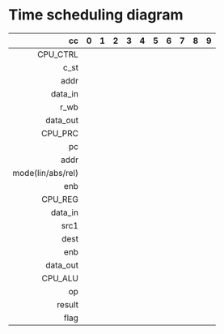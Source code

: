 Time scheduling diagram
=======================

| cc                | 0     | 1     | 2     | 3     | 4     | 5     | 6     | 7     | 8     | 9     |
|------------------:|:-----:|:-----:|:-----:|:-----:|:-----:|:-----:|:-----:|:-----:|:-----:|:-----:|
| CPU_CTRL          |       |       |       |       |       |       |       |       |       |       |
| c_st              |       |       |       |       |       |       |       |       |       |       |
| addr              |       |       |       |       |       |       |       |       |       |       |
| data_in           |       |       |       |       |       |       |       |       |       |       |
| r_wb              |       |       |       |       |       |       |       |       |       |       |
| data_out          |       |       |       |       |       |       |       |       |       |       |
| CPU_PRC           |       |       |       |       |       |       |       |       |       |       |
| pc                |       |       |       |       |       |       |       |       |       |       |
| addr              |       |       |       |       |       |       |       |       |       |       |
| mode(lin/abs/rel) |       |       |       |       |       |       |       |       |       |       |
| enb               |       |       |       |       |       |       |       |       |       |       |
| CPU_REG           |       |       |       |       |       |       |       |       |       |       |
| data_in           |       |       |       |       |       |       |       |       |       |       |
| src1              |       |       |       |       |       |       |       |       |       |       |
| dest              |       |       |       |       |       |       |       |       |       |       |
| enb               |       |       |       |       |       |       |       |       |       |       |
| data_out          |       |       |       |       |       |       |       |       |       |       |
| CPU_ALU           |       |       |       |       |       |       |       |       |       |       |
| op                |       |       |       |       |       |       |       |       |       |       |
| result            |       |       |       |       |       |       |       |       |       |       |
| flag              |       |       |       |       |       |       |       |       |       |       |
